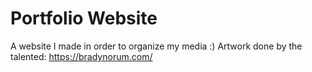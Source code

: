 # Portfolio Website
A website I made in order to organize my media :)
Artwork done by the talented: https://bradynorum.com/
